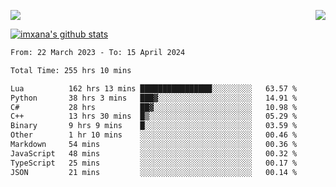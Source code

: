 <p>
  <a href="https://count.getloli.com/"><img src="https://count.getloli.com/get/@xana.readme?theme=moebooru-h"></a>
  <img src="https://weather-icon.journeyad.repl.co/@hangzhou?v=1" align="right">
</p>


<a href="https://github.com/imxana"><img align="center" src="https://github-readme-stats.vercel.app/api?username=imxana&show_icons=true&include_all_commits=true&hide_border=tru&custom_title=imxana%27s%20Github%20Stats" alt="imxana's github stats" /></a> 

<!--START_SECTION:waka-->

```txt
From: 22 March 2023 - To: 15 April 2024

Total Time: 255 hrs 10 mins

Lua          162 hrs 13 mins ████████████████░░░░░░░░░   63.57 %
Python       38 hrs 3 mins   ███▓░░░░░░░░░░░░░░░░░░░░░   14.91 %
C#           28 hrs          ██▓░░░░░░░░░░░░░░░░░░░░░░   10.98 %
C++          13 hrs 30 mins  █▒░░░░░░░░░░░░░░░░░░░░░░░   05.29 %
Binary       9 hrs 9 mins    █░░░░░░░░░░░░░░░░░░░░░░░░   03.59 %
Other        1 hr 10 mins    ░░░░░░░░░░░░░░░░░░░░░░░░░   00.46 %
Markdown     54 mins         ░░░░░░░░░░░░░░░░░░░░░░░░░   00.36 %
JavaScript   48 mins         ░░░░░░░░░░░░░░░░░░░░░░░░░   00.32 %
TypeScript   25 mins         ░░░░░░░░░░░░░░░░░░░░░░░░░   00.17 %
JSON         21 mins         ░░░░░░░░░░░░░░░░░░░░░░░░░   00.14 %
```

<!--END_SECTION:waka-->
